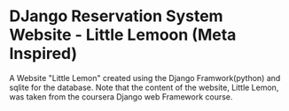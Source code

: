 # DJango Reservation System Website - Little Lemoon (Meta Inspired) 
A Website "Little Lemon" created using the Django Framwork(python) and sqlite for the database. 
Note that the content of the website, Little Lemon, was taken from the coursera Django web Framework course.
